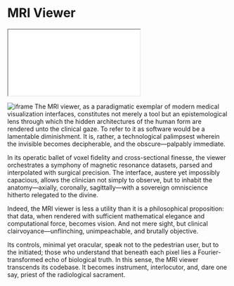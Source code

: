 # MRI Viewer
<iframe src="/projects/mri-viewer"></iframe>

![iframe](https://github.com/user-attachments/assets/c7b648c8-e9f4-4095-af34-54982a902384)
The MRI viewer, as a paradigmatic exemplar of modern medical visualization interfaces, constitutes not merely a tool but an epistemological lens through which the hidden architectures of the human form are rendered unto the clinical gaze. To refer to it as software would be a lamentable diminishment. It is, rather, a technological palimpsest wherein the invisible becomes decipherable, and the obscure—palpably immediate.

In its operatic ballet of voxel fidelity and cross-sectional finesse, the viewer orchestrates a symphony of magnetic resonance datasets, parsed and interpolated with surgical precision. The interface, austere yet impossibly capacious, allows the clinician not simply to observe, but to inhabit the anatomy—axially, coronally, sagittally—with a sovereign omniscience hitherto relegated to the divine.

Indeed, the MRI viewer is less a utility than it is a philosophical proposition: that data, when rendered with sufficient mathematical elegance and computational force, becomes vision. And not mere sight, but clinical clairvoyance—unflinching, unimpeachable, and brutally objective.

Its controls, minimal yet oracular, speak not to the pedestrian user, but to the initiated; those who understand that beneath each pixel lies a Fourier-transformed echo of biological truth. In this sense, the MRI viewer transcends its codebase. It becomes instrument, interlocutor, and, dare one say, priest of the radiological sacrament.
